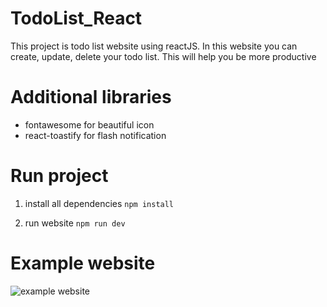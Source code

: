 # TodoList_React

This project is todo list website using reactJS. In this website you can create, update, delete your todo list. This will help you be more productive

# Additional libraries
* fontawesome for beautiful icon
* react-toastify for flash notification 
# Run project

1. install all dependencies
```npm install```

2. run website
```npm run dev```

# Example website
![example website](../todolist_react/public/exampleUI.png)
